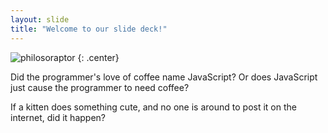 ```yaml
---
layout: slide
title: "Welcome to our slide deck!"
---
```


![philosoraptor](https://cloud.githubusercontent.com/assets/16547949/25401001/66d677c6-29c2-11e7-9b12-263e036c236e.jpg)
{: .center}

Did the programmer's love of coffee name JavaScript?
Or does JavaScript just cause the programmer to need coffee?

If a kitten does something cute, and no one is around to post it on the internet, did it happen?
